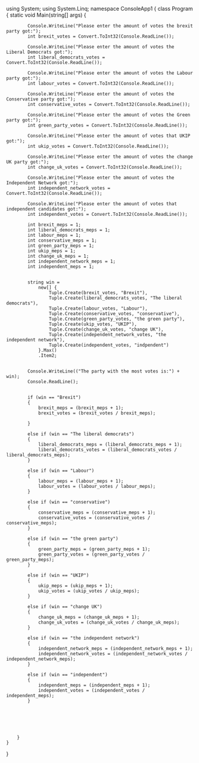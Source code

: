 using System;
using System.Linq;
namespace ConsoleApp1
{
    class Program
    {
        static void Main(string[] args)
        {
            
            Console.WriteLine("Please enter the amount of votes the brexit party got:");
            int brexit_votes = Convert.ToInt32(Console.ReadLine());

            Console.WriteLine("Please enter the amount of votes the Liberal Democrats got:");
            int liberal_democrats_votes = Convert.ToInt32(Console.ReadLine());

            Console.WriteLine("Please enter the amount of votes the Labour party got:");
            int labour_votes = Convert.ToInt32(Console.ReadLine());

            Console.WriteLine("Please enter the amount of votes the Conservative party got:");
            int conservative_votes = Convert.ToInt32(Console.ReadLine());

            Console.WriteLine("Please enter the amount of votes the Green party got:");
            int green_party_votes = Convert.ToInt32(Console.ReadLine());

            Console.WriteLine("Please enter the amount of votes that UKIP got:");
            int ukip_votes = Convert.ToInt32(Console.ReadLine());

            Console.WriteLine("Please enter the amount of votes the change UK party got:");
            int change_uk_votes = Convert.ToInt32(Console.ReadLine());

            Console.WriteLine("Please enter the amount of votes the Independent Network got:");
            int independent_network_votes = Convert.ToInt32(Console.ReadLine());

            Console.WriteLine("Please enter the amount of votes that independent candidates got:");
            int independent_votes = Convert.ToInt32(Console.ReadLine());

            int brexit_meps = 1;
            int liberal_democrats_meps = 1;
            int labour_meps = 1;
            int conservative_meps = 1;
            int green_party_meps = 1;
            int ukip_meps = 1;
            int change_uk_meps = 1;
            int independent_network_meps = 1;
            int independent_meps = 1;

         
            string win =
                new[] {
                    Tuple.Create(brexit_votes, "Brexit"),
                    Tuple.Create(liberal_democrats_votes, "The liberal democrats"),
                    Tuple.Create(labour_votes, "Labour"),
                    Tuple.Create(conservative_votes, "conservative"),
                    Tuple.Create(green_party_votes, "the green party"),
                    Tuple.Create(ukip_votes, "UKIP"),
                    Tuple.Create(change_uk_votes, "change UK"),
                    Tuple.Create(independent_network_votes, "the independent network"),
                    Tuple.Create(independent_votes, "indpendent")
                }.Max()
                .Item2;
            

            Console.WriteLine(("The party with the most votes is:") + win);
            Console.ReadLine();


            if (win == "Brexit") 
            {
                brexit_meps = (brexit_meps + 1);
                brexit_votes = (brexit_votes / brexit_meps);

            }  
             
            else if (win == "The liberal democrats")
            {
                liberal_democrats_meps = (liberal_democrats_meps + 1);
                liberal_democrats_votes = (liberal_democrats_votes / liberal_democrats_meps);
            }

            else if (win == "Labour")
            {
                labour_meps = (labour_meps + 1);
                labour_votes = (labour_votes / labour_meps);
            }

            else if (win == "conservative")
            {
                conservative_meps = (conservative_meps + 1);
                conservative_votes = (conservative_votes / conservative_meps);
            }

            else if (win == "the green party")
            {
                green_party_meps = (green_party_meps + 1);
                green_party_votes = (green_party_votes / green_party_meps);
            }

            else if (win == "UKIP")
            {
                ukip_meps = (ukip_meps + 1);
                ukip_votes = (ukip_votes / ukip_meps);
            }

            else if (win == "change UK")
            {
                change_uk_meps = (change_uk_meps + 1);
                change_uk_votes = (change_uk_votes / change_uk_meps);
            }

            else if (win == "the independent network")
            {
                independent_network_meps = (independent_network_meps + 1);
                independent_network_votes = (independent_network_votes / independent_network_meps);
            }

            else if (win == "independent")
            {
                independent_meps = (independent_meps + 1);
                independent_votes = (independent_votes / independent_meps);
            }






        }
    }
}

